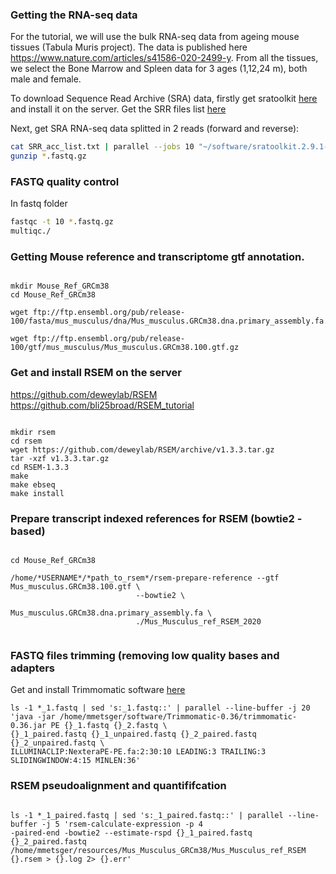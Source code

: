 ### Getting the RNA-seq data

For the tutorial, we will use the bulk RNA-seq data from ageing mouse tissues (Tabula Muris project). The data is published here https://www.nature.com/articles/s41586-020-2499-y.
From all the tissues, we select the Bone Marrow and Spleen data for 3 ages (1,12,24 m), both male and female. 

To download Sequence Read Archive (SRA) data, firstly get sratoolkit [here](https://github.com/ncbi/sra-tools/wiki/01.-Downloading-SRA-Toolkit) and install it on the server.
Get the SRR files list [here](https://github.com/mmetsger/RNA-seq-tutorial/blob/master/SRR_acc_list.txt)

Next, get SRA RNA-seq data splitted in 2 reads (forward and reverse):

 ```bash
 cat SRR_acc_list.txt | parallel --jobs 10 "~/software/sratoolkit.2.9.1-1-ubuntu64/bin/fastq-dump --origfmt --gzip --split-files {}" :::
 gunzip *.fastq.gz
 
 ```
### FASTQ quality control
 In fastq folder
 
 ```bash
 fastqc -t 10 *.fastq.gz
 multiqc./
 ```

 
### Getting Mouse reference and transcriptome gtf annotation.

```{bash}

mkdir Mouse_Ref_GRCm38
cd Mouse_Ref_GRCm38 

wget ftp://ftp.ensembl.org/pub/release-100/fasta/mus_musculus/dna/Mus_musculus.GRCm38.dna.primary_assembly.fa.gz

wget ftp://ftp.ensembl.org/pub/release-100/gtf/mus_musculus/Mus_musculus.GRCm38.100.gtf.gz

```
### Get and install RSEM on the server

https://github.com/deweylab/RSEM
https://github.com/bli25broad/RSEM_tutorial

```{bash}

mkdir rsem
cd rsem
wget https://github.com/deweylab/RSEM/archive/v1.3.3.tar.gz
tar -xzf v1.3.3.tar.gz
cd RSEM-1.3.3
make
make ebseq
make install

```

### Prepare transcript indexed references for RSEM (bowtie2 -based)

```{bash}

cd Mouse_Ref_GRCm38 

/home/*USERNAME*/*path_to_rsem*/rsem-prepare-reference --gtf Mus_musculus.GRCm38.100.gtf \
                            --bowtie2 \
                             Mus_musculus.GRCm38.dna.primary_assembly.fa \
                            ./Mus_Musculus_ref_RSEM_2020
      
```


### FASTQ files trimming (removing low quality bases and adapters

Get and install Trimmomatic software [here](http://www.usadellab.org/cms/index.php?page=trimmomatic)

```{bash}
ls -1 *_1.fastq | sed 's:_1.fastq::' | parallel --line-buffer -j 20 'java -jar /home/mmetsger/software/Trimmomatic-0.36/trimmomatic-0.36.jar PE {}_1.fastq {}_2.fastq \
{}_1_paired.fastq {}_1_unpaired.fastq {}_2_paired.fastq {}_2_unpaired.fastq \
ILLUMINACLIP:NexteraPE-PE.fa:2:30:10 LEADING:3 TRAILING:3 SLIDINGWINDOW:4:15 MINLEN:36'

```
### RSEM pseudoalignment and quantififcation


```{bash}

ls -1 *_1_paired.fastq | sed 's:_1_paired.fastq::' | parallel --line-buffer -j 5 'rsem-calculate-expression -p 4 
-paired-end -bowtie2 --estimate-rspd {}_1_paired.fastq {}_2_paired.fastq /home/mmetsger/resources/Mus_Musculus_GRCm38/Mus_Musculus_ref_RSEM {}.rsem > {}.log 2> {}.err'

```














